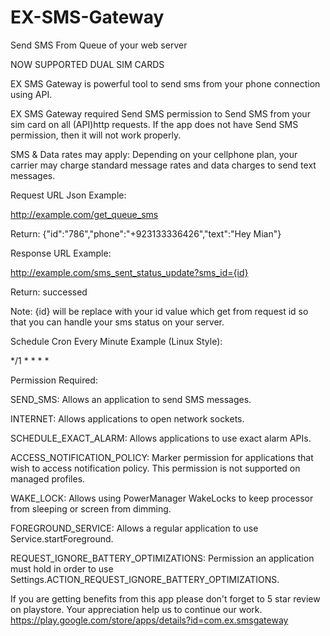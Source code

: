 # EX-SMS-Gateway
Send SMS From Queue of your web server

NOW SUPPORTED DUAL SIM CARDS

EX SMS Gateway is powerful tool to send sms from your phone connection using API.

EX SMS Gateway required Send SMS permission to Send SMS from your sim card on all (API)http requests. If the app does not have Send SMS permission, then it will not work properly.

SMS & Data rates may apply: Depending on your cellphone plan, your carrier may charge standard message rates and data charges to send text messages.

Request URL Json Example:

http://example.com/get_queue_sms

Return: {"id":"786","phone":"+923133336426","text":"Hey Mian"}

Response URL Example:

http://example.com/sms_sent_status_update?sms_id={id}

Return: successed

Note: {id} will be replace with your id value which get from request id so that you can handle your sms status on your server.

Schedule Cron Every Minute Example (Linux Style):

*/1 * * * *

Permission Required:

SEND_SMS: Allows an application to send SMS messages.

INTERNET: Allows applications to open network sockets.

SCHEDULE_EXACT_ALARM: Allows applications to use exact alarm APIs.

ACCESS_NOTIFICATION_POLICY: Marker permission for applications that wish to access notification policy. This permission is not supported on managed profiles.

WAKE_LOCK: Allows using PowerManager WakeLocks to keep processor from sleeping or screen from dimming.

FOREGROUND_SERVICE: Allows a regular application to use Service.startForeground.

REQUEST_IGNORE_BATTERY_OPTIMIZATIONS: Permission an application must hold in order to use Settings.ACTION_REQUEST_IGNORE_BATTERY_OPTIMIZATIONS.

If you are getting benefits from this app please don't forget to 5 star review on playstore. Your appreciation help us to continue our work. https://play.google.com/store/apps/details?id=com.ex.smsgateway